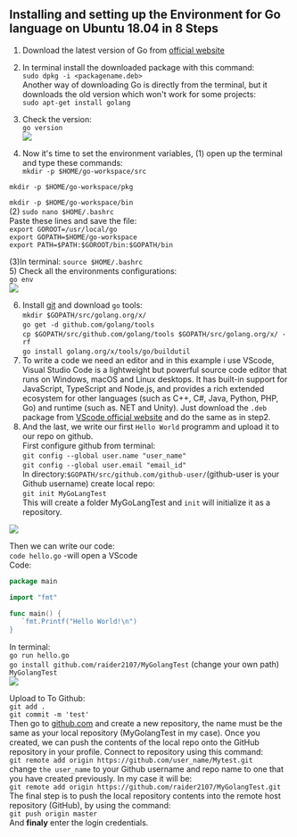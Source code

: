 
## Installing and setting up the Environment for Go language on Ubuntu 18.04 in **8 Steps** 

1) Download the latest version of Go from [official website](https://golang.org/dl/)  
2) In terminal install the downloaded package with this command:  
`sudo dpkg -i <packagename.deb>`  
Another way of downloading Go is directly from the terminal, but it downloads the old version which won't work for some projects:  
`sudo apt-get install golang`  
3) Check the version:  
`go version`  
![](/img/version.png) 

4) Now it's time to set the environment variables, (1) open up the terminal and type these commands:  
 `mkdir -p $HOME/go-workspace/src`    

 `mkdir -p $HOME/go-workspace/pkg`  

 `mkdir -p $HOME/go-workspace/bin`  
 (2) `sudo nano $HOME/.bashrc`  
 Paste these lines and save the file:    
`export GOROOT=/usr/local/go`    
`export GOPATH=$HOME/go-workspace`    
`export PATH=$PATH:$GOROOT/bin:$GOPATH/bin`    
  
  (3)In terminal: `source $HOME/.bashrc`  
  5) Check all the environments configurations:  
  `go env`  
  ![](/img/env.png)  
    
6) Install [git](https://www.digitalocean.com/community/tutorials/how-to-install-git-on-ubuntu-18-04) and download `go` tools:    
`mkdir $GOPATH/src/golang.org/x/`  
`go get -d github.com/golang/tools`  
`cp $GOPATH/src/github.com/golang/tools $GOPATH/src/golang.org/x/ -rf`  
`go install golang.org/x/tools/go/buildutil`  
7) To write a code we need an editor and in this example i use VScode, Visual Studio Code is a lightweight but powerful source code editor that runs on Windows, macOS and Linux desktops. It has built-in support for JavaScript, TypeScript and Node.js, and provides a rich extended ecosystem for other languages (such as C++, C#, Java, Python, PHP, Go) and runtime (such as. NET and Unity). Just download the `.deb` package from [VScode official website](https://code.visualstudio.com/download) and do the same as in step2.  
8) And the last, we write our first `Hello World` programm and upload it to our repo on github.  
First configure github from terminal:  
`git config --global user.name "user_name"`  
`git config --global user.email "email_id"`  
In directory:`$GOPATH/src/github.com/github-user/`(github-user is your Github username) create local repo:  
`git init MyGoLangTest`  
This will create a folder MyGoLangTest and `init` will initialize it as a repository.  
  
  ![](/img/path.png)  
    
 Then we can write our code:  
 `code hello.go` -will open a VScode  
 Code:  
 ```go      
 package main      

import "fmt"    

func main() {  
    `fmt.Printf("Hello World!\n")    
}   
```          
In terminal:  
`go run hello.go`  
`go install github.com/raider2107/MyGolangTest` (change your own path)  
`MyGolangTest`  
![](/img/terminal.png)  
  
 Upload to To Github:  
 `git add .`  
 `git commit -m 'test'`  
 Then go to [github.com](https://github.com/) and create a new repository, the name must be the same as your local repository (MyGolangTest in my case). Once you created, we can push the contents of the local repo onto the GitHub repository in your profile. Connect to repository using this command:  
`git remote add origin https://github.com/user_name/Mytest.git`  
change `the user_name` to your Github username and repo name to one that you have created previously. In my case it will be:  
`git remote add origin https://github.com/raider2107/MyGolangTest.git`  
The final step is to push the local repository contents into the remote host repository (GitHub), by using the command:  
`git push origin master`  
And **finaly** enter the login credentials.   
  
 
 
  
  


 

